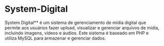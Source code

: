 # System-Digital
System Digital** é um sistema de gerenciamento de mídia digital que permite aos usuários fazer upload, visualizar e gerenciar arquivos de mídia, incluindo imagens, vídeos e áudios. Este sistema é baseado em PHP e utiliza MySQL para armazenar e gerenciar dados.
